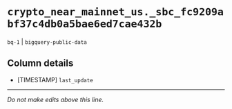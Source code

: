 # `crypto_near_mainnet_us._sbc_fc9209abf37c4db0a5bae6ed7cae432b`
`bq-1` | `bigquery-public-data`

## Column details
* [TIMESTAMP] `last_update`

-------------------------------------------------------------------------------
*Do not make edits above this line.*
